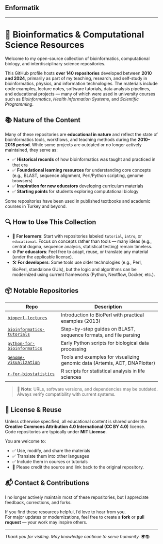 ## Enformatik
---

# 🧬 Bioinformatics & Computational Science Resources

Welcome to my open-source collection of bioinformatics, computational biology, and interdisciplinary science repositories.

This GitHub profile hosts **over 140 repositories** developed between **2010 and 2024**, primarily as part of my teaching, research, and self-study in bioinformatics, physics, and information technologies. The materials include code examples, lecture notes, software tutorials, data analysis pipelines, and educational projects — many of which were used in university courses such as *Bioinformatics*, *Health Information Systems*, and *Scientific Programming*.

## 📚 Nature of the Content

Many of these repositories are **educational in nature** and reflect the state of bioinformatics tools, workflows, and teaching methods during the **2010–2018 period**. While some projects are outdated or no longer actively maintained, they serve as:

- ✅ **Historical records** of how bioinformatics was taught and practiced in that era  
- ✅ **Foundational learning resources** for understanding core concepts (e.g., BLAST, sequence alignment, Perl/Python scripting, genome browsers)  
- ✅ **Inspiration for new educators** developing curriculum materials  
- ✅ **Starting points** for students exploring computational biology

Some repositories have been used in published textbooks and academic courses in Turkey and beyond.

## 🔍 How to Use This Collection

- 🔎 **For learners**: Start with repositories labeled `tutorial`, `intro`, or `educational`. Focus on concepts rather than tools — many ideas (e.g., central dogma, sequence analysis, statistical testing) remain timeless.
- ⚙️ **For educators**: Feel free to adapt, reuse, or translate any material (under the applicable license).
- 🛠️ **For developers**: Some tools use older technologies (e.g., Perl, BioPerl, standalone GUIs), but the logic and algorithms can be modernized using current frameworks (Python, Nextflow, Docker, etc.).

## 📦 Notable Repositories

| Repo | Description |
|------|-----------|
| [`bioperl-lectures`]() | Introduction to BioPerl with practical examples (2013) |
| [`bioinformatics-tutorials`]() | Step-by-step guides on BLAST, sequence formats, and file parsing |
| [`python-for-bioinformatics`]() | Early Python scripts for biological data processing |
| [`genome-visualization`]() | Tools and examples for visualizing genomic data (Artemis, ACT, DNAPlotter) |
| [`r-for-biostatistics`]() | R scripts for statistical analysis in life sciences |

> 🔔 **Note**: URLs, software versions, and dependencies may be outdated. Always verify compatibility with current systems.

## 📜 License & Reuse

Unless otherwise specified, all educational content is shared under the **Creative Commons Attribution 4.0 International (CC BY 4.0)** license.  
Code repositories are typically under **MIT License**.

You are welcome to:
- ✅ Use, modify, and share the materials
- ✅ Translate them into other languages
- ✅ Include them in courses or tutorials
- 🔗 Please credit the source and link back to the original repository.

## 📬 Contact & Contributions

I no longer actively maintain most of these repositories, but I appreciate feedback, corrections, and forks.

If you find these resources helpful, I’d love to hear from you.  
For major updates or modernizations, feel free to create a **fork** or **pull request** — your work may inspire others.

---

*Thank you for visiting. May knowledge continue to serve humanity.* 🌍📚
